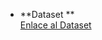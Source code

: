- **Dataset **  
  [Enlace al Dataset ](https://drive.google.com/drive/folders/1xVv8waFy_6KAHyWpVKH0hIevNyDy8vcs?usp=sharing)
